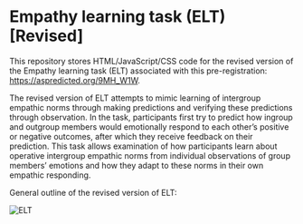# Empathy learning task (ELT) [Revised]

This repository stores HTML/JavaScript/CSS code for the revised version of the Empathy learning task (ELT) associated with this pre-registration: https://aspredicted.org/9MH_W1W.

The revised version of ELT attempts to mimic learning of intergroup empathic norms through making predictions and verifying these predictions through observation. In the task, participants first try to predict how ingroup and outgroup members would emotionally respond to each other’s positive or negative outcomes, after which they receive feedback on their prediction. This task allows examination of how participants learn about operative intergroup empathic norms from individual observations of group members’ emotions and how they adapt to these norms in their own empathic responding. 

General outline of the revised version of ELT:

![ELT]("ELT_Outline.png")
